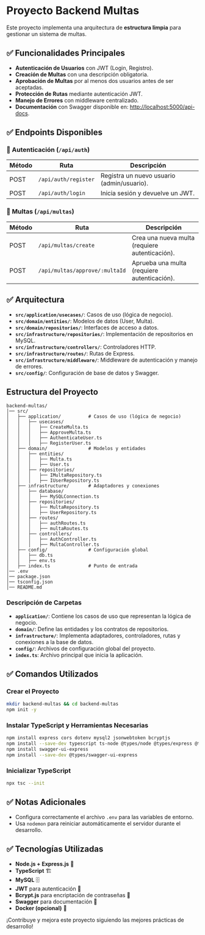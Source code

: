 # Proyecto Backend Multas

Este proyecto implementa una arquitectura de **estructura limpia** para gestionar un sistema de multas.

## ✅ Funcionalidades Principales

- **Autenticación de Usuarios** con JWT (Login, Registro).
- **Creación de Multas** con una descripción obligatoria.
- **Aprobación de Multas** por al menos dos usuarios antes de ser aceptadas.
- **Protección de Rutas** mediante autenticación JWT.
- **Manejo de Errores** con middleware centralizado.
- **Documentación** con Swagger disponible en: [http://localhost:5000/api-docs](http://localhost:5000/api-docs).

## ✅ Endpoints Disponibles

### 📌 Autenticación (`/api/auth`)

| Método | Ruta                  | Descripción                                |
|--------|-----------------------|--------------------------------------------|
| POST   | `/api/auth/register`  | Registra un nuevo usuario (admin/usuario). |
| POST   | `/api/auth/login`     | Inicia sesión y devuelve un JWT.           |

### 📌 Multas (`/api/multas`)

| Método | Ruta                          | Descripción                                |
|--------|-------------------------------|--------------------------------------------|
| POST   | `/api/multas/create`          | Crea una nueva multa (requiere autenticación). |
| POST   | `/api/multas/approve/:multaId`| Aprueba una multa (requiere autenticación). |

## ✅ Arquitectura

- **`src/application/usecases/`**: Casos de uso (lógica de negocio).
- **`src/domain/entities/`**: Modelos de datos (User, Multa).
- **`src/domain/repositories/`**: Interfaces de acceso a datos.
- **`src/infrastructure/repositories/`**: Implementación de repositorios en MySQL.
- **`src/infrastructure/controllers/`**: Controladores HTTP.
- **`src/infrastructure/routes/`**: Rutas de Express.
- **`src/infrastructure/middleware/`**: Middleware de autenticación y manejo de errores.
- **`src/config/`**: Configuración de base de datos y Swagger.

## Estructura del Proyecto

```plaintext
backend-multas/
│── src/
│   ├── application/          # Casos de uso (lógica de negocio)
│   │   ├── usecases/
│   │   │   ├── CreateMulta.ts
│   │   │   ├── ApproveMulta.ts
│   │   │   ├── AuthenticateUser.ts
│   │   │   ├── RegisterUser.ts
│   ├── domain/               # Modelos y entidades
│   │   ├── entities/
│   │   │   ├── Multa.ts
│   │   │   ├── User.ts
│   │   ├── repositories/
│   │   │   ├── IMultaRepository.ts
│   │   │   ├── IUserRepository.ts
│   ├── infrastructure/       # Adaptadores y conexiones
│   │   ├── database/
│   │   │   ├── MySQLConnection.ts
│   │   ├── repositories/
│   │   │   ├── MultaRepository.ts
│   │   │   ├── UserRepository.ts
│   │   ├── routes/
│   │   │   ├── authRoutes.ts
│   │   │   ├── multaRoutes.ts
│   │   ├── controllers/
│   │   │   ├── AuthController.ts
│   │   │   ├── MultaController.ts
│   ├── config/               # Configuración global
│   │   ├── db.ts
│   │   ├── env.ts
│   ├── index.ts              # Punto de entrada
│── .env
│── package.json
│── tsconfig.json
│── README.md
```

### Descripción de Carpetas

- **`application/`**: Contiene los casos de uso que representan la lógica de negocio.
- **`domain/`**: Define las entidades y los contratos de repositorios.
- **`infrastructure/`**: Implementa adaptadores, controladores, rutas y conexiones a la base de datos.
- **`config/`**: Archivos de configuración global del proyecto.
- **`index.ts`**: Archivo principal que inicia la aplicación.

## ✅ Comandos Utilizados

### Crear el Proyecto

```bash
mkdir backend-multas && cd backend-multas
npm init -y
```

### Instalar TypeScript y Herramientas Necesarias

```bash
npm install express cors dotenv mysql2 jsonwebtoken bcryptjs
npm install --save-dev typescript ts-node @types/node @types/express @types/cors @types/jsonwebtoken @types/bcryptjs nodemon
npm install swagger-ui-express
npm install --save-dev @types/swagger-ui-express
```

### Inicializar TypeScript

```bash
npx tsc --init
```

## ✅ Notas Adicionales

- Configura correctamente el archivo `.env` para las variables de entorno.
- Usa `nodemon` para reiniciar automáticamente el servidor durante el desarrollo.

## ✅ Tecnologías Utilizadas

- **Node.js + Express.js** 🚀
- **TypeScript** 🏗️
- **MySQL** 🗄️
- **JWT** para autenticación 🔐
- **Bcrypt.js** para encriptación de contraseñas 🔑
- **Swagger** para documentación 📄
- **Docker (opcional)** 🐳

¡Contribuye y mejora este proyecto siguiendo las mejores prácticas de desarrollo!
